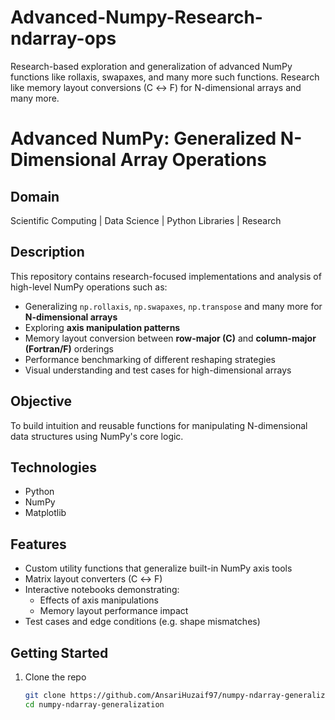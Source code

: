 # Advanced-Numpy-Research-ndarray-ops
Research-based exploration and generalization of advanced NumPy functions like rollaxis, swapaxes, and many more such functions. Research like memory layout conversions (C ↔ F) for N-dimensional arrays and many more.

# Advanced NumPy: Generalized N-Dimensional Array Operations

## Domain
Scientific Computing | Data Science | Python Libraries | Research

## Description
This repository contains research-focused implementations and analysis of high-level NumPy operations such as:

- Generalizing `np.rollaxis`, `np.swapaxes`, `np.transpose` and many more for **N-dimensional arrays**
- Exploring **axis manipulation patterns**
- Memory layout conversion between **row-major (C)** and **column-major (Fortran/F)** orderings
- Performance benchmarking of different reshaping strategies
- Visual understanding and test cases for high-dimensional arrays

## Objective
To build intuition and reusable functions for manipulating N-dimensional data structures using NumPy's core logic.

## Technologies
- Python
- NumPy
- Matplotlib

## Features
- Custom utility functions that generalize built-in NumPy axis tools
- Matrix layout converters (C ↔ F)
- Interactive notebooks demonstrating:
  - Effects of axis manipulations
  - Memory layout performance impact
- Test cases and edge conditions (e.g. shape mismatches)


## Getting Started
1. Clone the repo  
   ```bash
   git clone https://github.com/AnsariHuzaif97/numpy-ndarray-generalization.git
   cd numpy-ndarray-generalization

